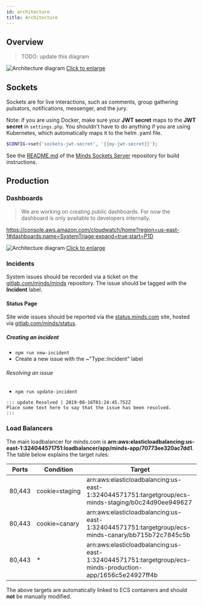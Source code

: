 ```yaml
---
id: architecture
title: Architecture
---
```


## Overview

> TODO: update this diagram

![Architecture diagram](assets/architecture-diagram.jpg "Diagram of Minds architecture")
[Click to enlarge](assets/architecture-diagram.jpg)

## Sockets

Sockets are for live interactions, such as comments, group gathering pulsators, notifications, messenger, and the jury.

Note: if you are using Docker, make sure your **JWT secret** maps to the **JWT secret** in `settings.php`. You shouldn't have to do anything if you are using Kubernetes, which automatically maps it to the helm .yaml file.

```php
$CONFIG->set('sockets-jwt-secret', '{{my-jwt-secret}}');
```

See the [README.md](https://gitlab.com/minds/sockets/blob/master/README.md) of the [Minds Sockets Server](https://gitlab.com/minds/sockets) repository for build instructions.

## Production

### Dashboards

> We are working on creating public dashboards. For now the dashboard is only available to developers internally.

https://console.aws.amazon.com/cloudwatch/home?region=us-east-1#dashboards:name=SystemTriage;expand=true;start=P1D

![Architecture diagram](assets/cloudwatch.jpg "Diagram of Minds architecture")
[Click to enlarge](assets/cloudwatch.jpg)

### Incidents

System issues should be recorded via a ticket on the [gitlab.com/minds/minds](https://gitlab.com/minds/minds) repository. The issue should be tagged with the **Incident** label.

#### Status Page

Site wide issues should be reported via the [status.minds.com](https://status.minds.com/) site, hosted via [gitlab.com/minds/status](https://status.minds.com/).

##### Creating an incident

- `npm run new-incident`
- Create a new issue with the ~"Type::Incident" label

###### Resolving an issue

- `npm run update-incident`

```
::: update Resolved | 2019-08-16T01:24:45.752Z
Place some text here to say that the issue has been resolved.
:::
```

### Load Balancers

The main loadbalancer for minds.com is **arn:aws:elasticloadbalancing:us-east-1:324044571751:loadbalancer/app/minds-app/70773ee320ac7dd1**. The table below explains the target rules:

| Ports  | Condition      | Target                                                                                                    |
| ------ | -------------- | --------------------------------------------------------------------------------------------------------- |
| 80,443 | cookie=staging | arn:aws:elasticloadbalancing:us-east-1:324044571751:targetgroup/ecs-minds-staging/b0c24d90ee949627        |
| 80,443 | cookie=canary  | arn:aws:elasticloadbalancing:us-east-1:324044571751:targetgroup/ecs-minds-canary/bb715b72c7845c5b         |
| 80,443 | \*             | arn:aws:elasticloadbalancing:us-east-1:324044571751:targetgroup/ecs-minds-production-app/1656c5e24927ff4b |

The above targets are automatically linked to ECS containers and should **not** be manually modified.

